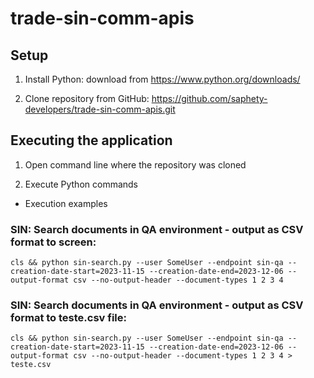 # trade-sin-comm-apis

## Setup

1. Install Python: download from https://www.python.org/downloads/

2. Clone repository from GitHub: https://github.com/saphety-developers/trade-sin-comm-apis.git

## Executing the application 

1. Open command line where the repository was cloned

2. Execute Python commands

- Execution examples  

### SIN: Search documents in QA environment - output  as CSV format to screen:
```cls && python sin-search.py --user SomeUser --endpoint sin-qa --creation-date-start=2023-11-15 --creation-date-end=2023-12-06 --output-format csv --no-output-header --document-types 1 2 3 4```

### SIN: Search documents in QA environment - output as CSV format to teste.csv file:
```cls && python sin-search.py --user SomeUser --endpoint sin-qa --creation-date-start=2023-11-15 --creation-date-end=2023-12-06 --output-format csv --no-output-header --document-types 1 2 3 4 > teste.csv```
